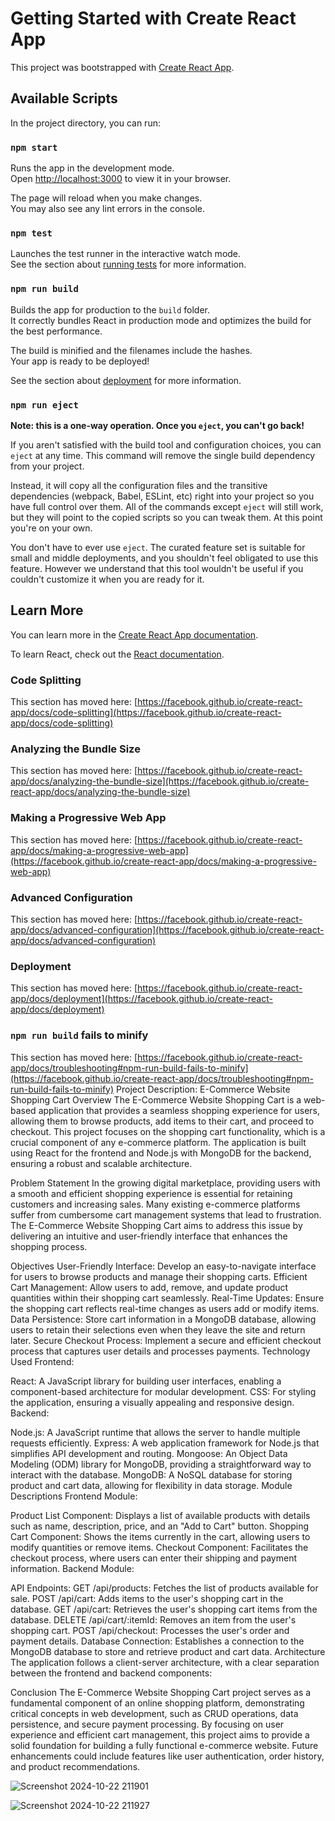 # Getting Started with Create React App

This project was bootstrapped with [Create React App](https://github.com/facebook/create-react-app).

## Available Scripts

In the project directory, you can run:

### `npm start`

Runs the app in the development mode.\
Open [http://localhost:3000](http://localhost:3000) to view it in your browser.

The page will reload when you make changes.\
You may also see any lint errors in the console.

### `npm test`

Launches the test runner in the interactive watch mode.\
See the section about [running tests](https://facebook.github.io/create-react-app/docs/running-tests) for more information.

### `npm run build`

Builds the app for production to the `build` folder.\
It correctly bundles React in production mode and optimizes the build for the best performance.

The build is minified and the filenames include the hashes.\
Your app is ready to be deployed!

See the section about [deployment](https://facebook.github.io/create-react-app/docs/deployment) for more information.

### `npm run eject`

**Note: this is a one-way operation. Once you `eject`, you can't go back!**

If you aren't satisfied with the build tool and configuration choices, you can `eject` at any time. This command will remove the single build dependency from your project.

Instead, it will copy all the configuration files and the transitive dependencies (webpack, Babel, ESLint, etc) right into your project so you have full control over them. All of the commands except `eject` will still work, but they will point to the copied scripts so you can tweak them. At this point you're on your own.

You don't have to ever use `eject`. The curated feature set is suitable for small and middle deployments, and you shouldn't feel obligated to use this feature. However we understand that this tool wouldn't be useful if you couldn't customize it when you are ready for it.

## Learn More

You can learn more in the [Create React App documentation](https://facebook.github.io/create-react-app/docs/getting-started).

To learn React, check out the [React documentation](https://reactjs.org/).

### Code Splitting

This section has moved here: [https://facebook.github.io/create-react-app/docs/code-splitting](https://facebook.github.io/create-react-app/docs/code-splitting)

### Analyzing the Bundle Size

This section has moved here: [https://facebook.github.io/create-react-app/docs/analyzing-the-bundle-size](https://facebook.github.io/create-react-app/docs/analyzing-the-bundle-size)

### Making a Progressive Web App

This section has moved here: [https://facebook.github.io/create-react-app/docs/making-a-progressive-web-app](https://facebook.github.io/create-react-app/docs/making-a-progressive-web-app)

### Advanced Configuration

This section has moved here: [https://facebook.github.io/create-react-app/docs/advanced-configuration](https://facebook.github.io/create-react-app/docs/advanced-configuration)

### Deployment

This section has moved here: [https://facebook.github.io/create-react-app/docs/deployment](https://facebook.github.io/create-react-app/docs/deployment)

### `npm run build` fails to minify

This section has moved here: [https://facebook.github.io/create-react-app/docs/troubleshooting#npm-run-build-fails-to-minify](https://facebook.github.io/create-react-app/docs/troubleshooting#npm-run-build-fails-to-minify)
Project Description: E-Commerce Website Shopping Cart
Overview
The E-Commerce Website Shopping Cart is a web-based application that provides a seamless shopping experience for users, allowing them to browse products, add items to their cart, and proceed to checkout. This project focuses on the shopping cart functionality, which is a crucial component of any e-commerce platform. The application is built using React for the frontend and Node.js with MongoDB for the backend, ensuring a robust and scalable architecture.

Problem Statement
In the growing digital marketplace, providing users with a smooth and efficient shopping experience is essential for retaining customers and increasing sales. Many existing e-commerce platforms suffer from cumbersome cart management systems that lead to frustration. The E-Commerce Website Shopping Cart aims to address this issue by delivering an intuitive and user-friendly interface that enhances the shopping process.

Objectives
User-Friendly Interface: Develop an easy-to-navigate interface for users to browse products and manage their shopping carts.
Efficient Cart Management: Allow users to add, remove, and update product quantities within their shopping cart seamlessly.
Real-Time Updates: Ensure the shopping cart reflects real-time changes as users add or modify items.
Data Persistence: Store cart information in a MongoDB database, allowing users to retain their selections even when they leave the site and return later.
Secure Checkout Process: Implement a secure and efficient checkout process that captures user details and processes payments.
Technology Used
Frontend:

React: A JavaScript library for building user interfaces, enabling a component-based architecture for modular development.
CSS: For styling the application, ensuring a visually appealing and responsive design.
Backend:

Node.js: A JavaScript runtime that allows the server to handle multiple requests efficiently.
Express: A web application framework for Node.js that simplifies API development and routing.
Mongoose: An Object Data Modeling (ODM) library for MongoDB, providing a straightforward way to interact with the database.
MongoDB: A NoSQL database for storing product and cart data, allowing for flexibility in data storage.
Module Descriptions
Frontend Module:

Product List Component: Displays a list of available products with details such as name, description, price, and an "Add to Cart" button.
Shopping Cart Component: Shows the items currently in the cart, allowing users to modify quantities or remove items.
Checkout Component: Facilitates the checkout process, where users can enter their shipping and payment information.
Backend Module:

API Endpoints:
GET /api/products: Fetches the list of products available for sale.
POST /api/cart: Adds items to the user's shopping cart in the database.
GET /api/cart: Retrieves the user's shopping cart items from the database.
DELETE /api/cart/:itemId: Removes an item from the user's shopping cart.
POST /api/checkout: Processes the user's order and payment details.
Database Connection: Establishes a connection to the MongoDB database to store and retrieve product and cart data.
Architecture
The application follows a client-server architecture, with a clear separation between the frontend and backend components:

Conclusion
The E-Commerce Website Shopping Cart project serves as a fundamental component of an online shopping platform, demonstrating critical concepts in web development, such as CRUD operations, data persistence, and secure payment processing. By focusing on user experience and efficient cart management, this project aims to provide a solid foundation for building a fully functional e-commerce website. Future enhancements could include features like user authentication, order history, and product recommendations.

![Screenshot 2024-10-22 211901](https://github.com/user-attachments/assets/4dea433c-d830-43a5-abc1-92cf336442c7)

![Screenshot 2024-10-22 211927](https://github.com/user-attachments/assets/114aa35d-393b-493c-843b-3903361fb439)
